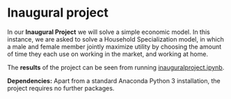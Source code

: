 # Inaugural project

In our **Inaugural Project** we will solve a simple economic model. In this instance, we are asked to solve a Household Specialization model, in which a male and female member jointly maximize utility by choosing the amount of time they each use on working in the market, and working at home.

The **results** of the project can be seen from running [inauguralproject.ipynb](inauguralproject.ipynb).

**Dependencies:** Apart from a standard Anaconda Python 3 installation, the project requires no further packages.